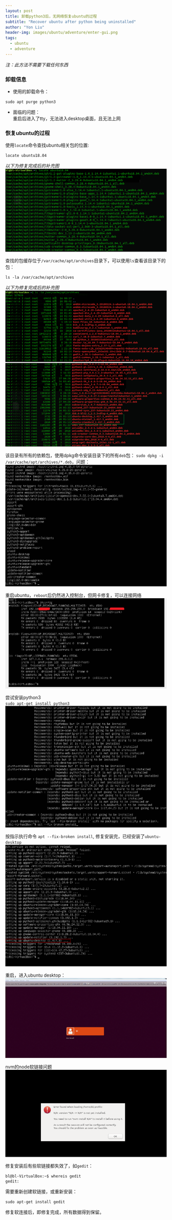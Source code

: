 ```yaml
---
layout: post
title: 卸载python3后，无网络恢复ubuntu的过程
subtitle: "Recover ubuntu after python being uninstalled"
author: "Yon Liu"
header-img: images/ubuntu/adventure/enter-gui.png
tags:
  - ubuntu
  - adventure
---
```


*注：此方法不需要下载任何东西*   


### 卸载信息
- 使用的卸载命令：  
```
sudo apt purge python3
```

- 面临的问题：  
重启后进入了tty，无法进入desktop桌面，且无法上网


### 恢复ubuntu的过程

使用`locate`命令查找ubuntu相关包的位置:
```
locate ubuntu18.04
```
*以下为修复完成后的补充图*  
![](/images/ubuntu/adventure/search-ubuntu-archives.png)


查找的包缓存位于`/var/cache/apt/archives`目录下，可以使用`ls`查看该目录下的包：
```
ls -la /var/cache/apt/archives
```
*以下为修复完成后的补充图*  
![](/images/ubuntu/adventure/list-ubuntu-archives.png)   
![](/images/ubuntu/adventure/list-ubuntu-archives-ubuntu-packages.png)

该目录有所有的依赖包，使用dpkg命令安装目录下的所有`deb`包：
`sudo dpkg -i /var/cache/apt/archives/*.deb`，问题：   
![](/images/ubuntu/adventure/dpkg-install-deb-binary.png)

重启ubuntu，`reboot`后仍然进入控制台，但网卡修复，可以连接网络  
![](/images/ubuntu/adventure/reboot-after-deb-being-installed.png)


尝试安装python3  
`sudo apt-get install python3`  
![](/images/ubuntu/adventure/tried-to-install-python3.png)

按指示执行命令
`apt --fix-broken install`, 修复安装完，已经安装了`ubuntu-desktop`
![](/images/ubuntu/adventure/fix-broken-install.png)

重启，进入ubuntu desktop：
![](/images/ubuntu/adventure/enter-gui.png)

nvm的node软链接问题
![](/images/ubuntu/adventure/nvm-link-issue-with-node.png)


修复安装后有些软链接都失效了，如`gedit`：
```
bl@bl-VirtualBox:~$ whereis gedit
gedit:
```
需要重新创建软链接，或重新安装：
```
sudo apt-get install gedit
```
修复软连接后，即修复完成，所有数据得到保留。
